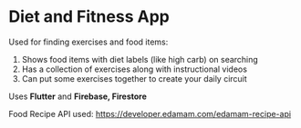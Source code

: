 # Diet and Fitness App

Used for finding exercises and food items:
1. Shows food items with diet labels (like high carb) on searching
2. Has a collection of exercises along with instructional videos
3. Can put some exercises together to create your daily circuit

Uses **Flutter** and **Firebase, Firestore**

Food Recipe API used: https://developer.edamam.com/edamam-recipe-api


